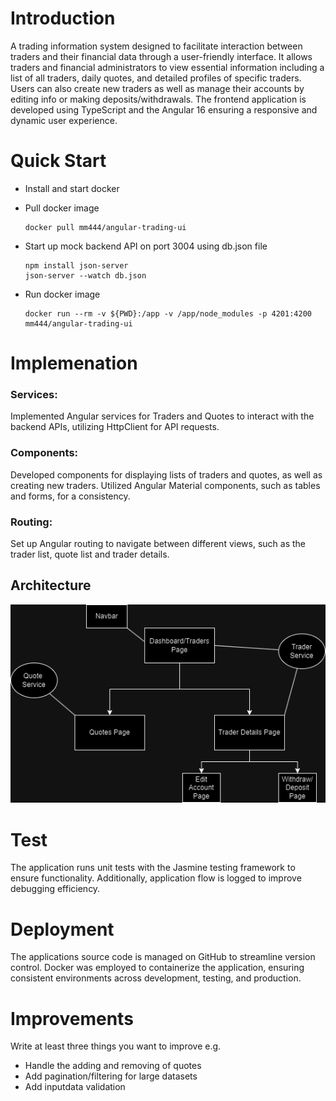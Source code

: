 # Introduction
A trading information system designed to facilitate interaction between traders and their financial data through a user-friendly interface. It allows traders and financial administrators to view essential information including a list of all traders, daily quotes, and detailed profiles of specific traders. Users can also create new traders as well as manage their accounts by editing info or making deposits/withdrawals. The frontend application is developed using TypeScript and the Angular 16 ensuring a responsive and dynamic user experience.

# Quick Start
- Install and start docker
- Pull docker image

  ```
  docker pull mm444/angular-trading-ui
  ```

- Start up mock backend API on port 3004 using db.json file

  ```
  npm install json-server
  json-server --watch db.json
  ```

- Run docker image

  ```
  docker run --rm -v ${PWD}:/app -v /app/node_modules -p 4201:4200 mm444/angular-trading-ui
  ```

# Implemenation
### Services:

  Implemented Angular services for Traders and Quotes to interact with the backend APIs, utilizing HttpClient for API requests.

### Components:

  Developed components for displaying lists of traders and quotes, as well as creating new traders. Utilized Angular Material components, such as tables and forms, for a consistency.

### Routing:

  Set up Angular routing to navigate between different views, such as the trader list, quote list and trader details.

## Architecture
![](diagram.png)

# Test
The application runs unit tests with the Jasmine testing framework to ensure functionality. Additionally, application flow is logged to improve debugging efficiency.

# Deployment
The applications source code is managed on GitHub to streamline version control. Docker was employed to containerize the application, ensuring consistent environments across development, testing, and production.

# Improvements
Write at least three things you want to improve 
e.g. 
- Handle the adding and removing of quotes
- Add pagination/filtering for large datasets
- Add inputdata validation